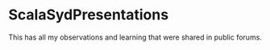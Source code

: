 # ScalaSydPresentations
This has all my observations and learning that were shared in public forums.
